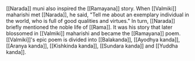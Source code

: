 [[Narada]] muni also inspired the [[Ramayana]] story. When [[Valmiki]] maharishi met [[Narada]], he said, "Tell me about an exemplary individual in the world, who is full of good qualities and virtues." In turn, [[Narada]] briefly mentioned the noble life of [[Rama]]. It was his story that later blossomed in [[Valmiki]] maharishi and became the [[Ramayana]] poem. [[Valmiki]]'s epic poem is divided into [[Balakanda]], [[Ayodhya kanda]], [[Aranya kanda]], [[Kishkinda kanda]], [[Sundara kanda]] and [[Yuddha kanda]].